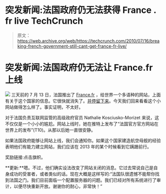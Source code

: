# 突发新闻:法国政府仍无法获得 France . fr live TechCrunch

> 原文：<https://web.archive.org/web/https://techcrunch.com/2010/07/16/breaking-french-government-still-cant-get-france-fr-live/>

# 突发新闻:法国政府仍无法让 France.fr 上线

[![](img/6243f61b7761598ec04d9ef03e6a0147.png)](https://web.archive.org/web/20221006024534/http://www.albinoblacksheep.com/text/france.html) 三天前的 7 月 13 日，法国推出了 [France.fr](https://web.archive.org/web/20221006024534/http://www.france.fr/) ，给世界一个多语种的网站，上面有关于这个国家的信息。它很快就消失了。[并停留下来](https://web.archive.org/web/20221006024534/https://beta.techcrunch.com/2010/07/14/france-launches-multi-lingual-tourist-website-it-goes-down-and-stays-down/)。今天我们回来看看这个小网站做得怎么样了。事实证明，不太好。

对于法国负责互联网监管的高级政府官员 Nathalie Kosciusko-Morizet 来说，这不仅仅是一个小小的尴尬。网站上线时，她在推特上发布了“法国官方官方网站在世界上的发布”(T10)。从那以后她一直很安静。

如果法国政府能够让网站上线，我们会通知你。如果这个国家建造航空母舰的经验表明他们有能力建立网站，我们应该在 2013 年的某个时候看到它蹒跚前行。

奖励链接:点击旗帜。

**更新:**嗯。不过，他们确实设法改变了网站关闭的消息。它过去常说自己是自身成功的受害者，或者类似的话。现在大概是这样写的:“法国队很遗憾不能帮你找到法国之门。我们目前面临一个配置服务器的问题。我们已经对所有系统进行了审计，以便尽快重新开放。谢谢你的耐心，非常快！”
